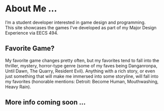 # About Me ...

I’m a student developer interested in game design and programming.  
This site showcases the games I've developed as part of my Major Design Experience via EECS 494.

## Favorite Game?

My favorite game changes pretty often, but my favorites tend to fall into the thriller, mystery, horror-type genre (some of my faves being Danganronpa, Until Dawn, The Quarry, Resident Evil). Anything with a rich story, or even just something that will make me immersed into some storyline, will fall into my favorites (honorable mentions: Detroit: Become Human, Mouthwashing, Heavy Rain). 

## More info coming soon ...
